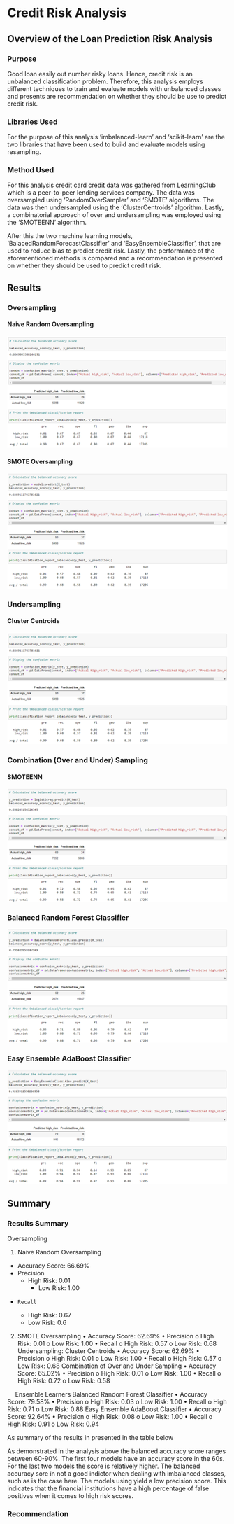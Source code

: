 # Credit Risk Analysis

## Overview of the Loan Prediction Risk Analysis
### Purpose
Good loan easily out number risky loans. Hence, credit risk is an unbalanced classification problem. Therefore, this analysis employs different techniques to train and evaluate models with unbalanced classes and presents are recommendation on whether they should be use to predict credit risk.
### Libraries Used
For the purpose of this analysis ‘imbalanced-learn’ and ‘scikit-learn’ are the two libraries that have been used to build and evaluate models using resampling.
### Method Used
For this analysis credit card credit data was gathered from LearningClub which is a peer-to-peer lending services company. The data was oversampled using ‘RandomOverSampler’ and ‘SMOTE’ algorithms. The data was then undersampled using the ‘ClusterCentroids’ algorithm. Lastly, a combinatorial approach of over and undersampling was employed using the ‘SMOTEENN’ algorithm.

After this the two machine learning models, ‘BalacedRandomForecastClassifier’ and ‘EasyEnsembleClassifier’, that are used to reduce bias to predict credit risk. Lastly, the performance of the aforementioned methods is compared and a recommendation is presented on whether they should be used to predict credit risk.

## Results


### Oversampling 
#### Naive Random Oversampling
![GitHub Logo](https://github.com/shayanafzal/Credit_Risk_Analysis/blob/6c3a8edc51765ccc3237991d1767dd922d2d62ce/Resources/Naive%20Random%20Oversampling.png)
#### SMOTE Oversampling
![GitHub Logo](https://github.com/shayanafzal/Credit_Risk_Analysis/blob/6c3a8edc51765ccc3237991d1767dd922d2d62ce/Resources/SMOTE%20Oversampling.png)

### Undersampling
#### Cluster Centroids
![GitHub Logo](https://github.com/shayanafzal/Credit_Risk_Analysis/blob/6c3a8edc51765ccc3237991d1767dd922d2d62ce/Resources/Undersampling%20ClusterCentroids.png)

### Combination (Over and Under) Sampling
#### SMOTEENN
![GitHub Logo](https://github.com/shayanafzal/Credit_Risk_Analysis/blob/6c3a8edc51765ccc3237991d1767dd922d2d62ce/Resources/Combination%20Smoteenn.png)

### Balanced Random Forest Classifier
![GitHub Logo](https://github.com/shayanafzal/Credit_Risk_Analysis/blob/6c3a8edc51765ccc3237991d1767dd922d2d62ce/Resources/Balanced%20Random%20Forest%20Classifier.png)
### Easy Ensemble AdaBoost Classifier
![GitHub Logo](https://github.com/shayanafzal/Credit_Risk_Analysis/blob/6c3a8edc51765ccc3237991d1767dd922d2d62ce/Resources/Easy%20Ensemble%20AdaBoost%20Classifier.png)

## Summary
### Results Summary




Oversampling 
1.	Naive Random Oversampling
*   Accuracy Score: 66.69%
*   Precision
    * High Risk: 0.01
	  * Low Risk: 1.00
*	  Recall
    *	High Risk: 0.67
    *	Low Risk: 0.6


2.	SMOTE Oversampling
•	Accuracy Score: 62.69%
•	Precision
o	High Risk: 0.01
o	Low Risk: 1.00
•	Recall
o	High Risk: 0.57
o	Low Risk: 0.68
Undersampling: 
Cluster Centroids
•	Accuracy Score: 62.69%
•	Precision
o	High Risk: 0.01
o	Low Risk: 1.00
•	Recall
o	High Risk: 0.57
o	Low Risk: 0.68
Combination of Over and Under Sampling
•	Accuracy Score: 65.02%
•	Precision
o	High Risk: 0.01
o	Low Risk: 1.00
•	Recall
o	High Risk: 0.72
o	Low Risk: 0.58

 
Ensemble Learners
Balanced Random Forest Classifier
•	Accuracy Score: 79.58%
•	Precision
o	High Risk: 0.03
o	Low Risk: 1.00
•	Recall
o	High Risk: 0.71
o	Low Risk: 0.88
Easy Ensemble AdaBoost Classifier
•	Accuracy Score: 92.64%
•	Precision
o	High Risk: 0.08
o	Low Risk: 1.00
•	Recall
o	High Risk: 0.91
o	Low Risk: 0.94






As summary of the results in presented in the table below

As demonstrated in the analysis above the balanced accuracy score ranges between 60-90%. The first four models have an accuracy score in the 60s. For the last two models the score is relatively higher. The balanced accuracy sore in not a good indictor when dealing with imbalanced classes, such as is the case here.
The models using yield a low precision score. This indicates that the financial institutions have a high percentage of false positives when it comes to high risk scores. 
  


### Recommendation




